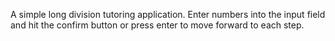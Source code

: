A simple long division tutoring application. Enter numbers into the input field and hit the confirm button or press enter to move forward to each step.
